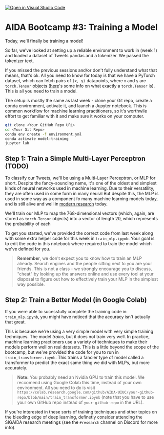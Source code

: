 [![Open in Visual Studio Code](https://classroom.github.com/assets/open-in-vscode-f059dc9a6f8d3a56e377f745f24479a46679e63a5d9fe6f495e02850cd0d8118.svg)](https://classroom.github.com/online_ide?assignment_repo_id=5814481&assignment_repo_type=AssignmentRepo)
# AIDA Bootcamp #3: Training a Model

Today, we'll finally be training a model!

So far, we've looked at setting up a reliable environment to work in (week 1) and loaded a dataset of Tweets pandas and a tokenizer. We passed the tokenizer text.

If you missed the previous sessions and/or don't fully understand what that means, that's ok. All you need to know for today is that we have a PyTorch dataset, which can fetch pairs of `(x, y)` datapoints, where `x` and `y` are `torch.Tensor` objects ([here](https://pytorch.org/tutorials/beginner/blitz/tensor_tutorial.html)'s some info on what exactly a `torch.Tensor` is). This is all you need to train a model.

The setup is mostly the same as last week - clone your Git repo, create a conda environment, activate it, and launch a Jupyter notebook. This is common workflow for machine learning practitioners, so it's worthwile effort to get familiar with it and make sure it works on your computer.

```bash
git clone <Your GitHub Repo URL>
cd <Your Git Repo>
conda env create -f environment.yml
conda activate model-training 
jupyter lab
```

## Step 1: Train a Simple Multi-Layer Perceptron (TODO)

To classify our Tweets, we'll be using a Multi-Layer Perceptron, or MLP for short. Despite the fancy-sounding name, it's one of the oldest and simplest kinds of neural networks used in machine learning. Due to their versatility, they are often used in some form in many neural But despite this, the MLP is used in some way as a component fo many machine learning models today, and is still alive and well in [modern research](https://arxiv.org/abs/2105.01601) today.

We'll train our MLP to map the 768-dimensional vectors (which, again, are stored as `torch.Tensor` objects) into a vector of length 20, which represents the probability of each  

To get you started, we've provided the correct code from last week along with some extra helper code for this week in `train_mlp.ipynb`. Your goal is to edit the code in this notebook where required to train the model which we've defined for you.

> **Remember**, we don't expect you to know how to train an MLP already. Search engines and the people sitting next to you are your friends. This is not a class - we strongly encourage you to discuss, "cheat" by looking up the answers online and use every tool at your disposal to figure out how to effectively train your MLP in the simplest way possible.

## Step 2: Train a Better Model (in Google Colab)

If you were able to sucessfully complete the training code in `train_mlp.ipynb`, you might have noticed that the accuracy isn't actually that great.

This is because we're using a very simple model with very simple training techniques. The model *trains*, but it does not train very well. In practice, machine learning practioners use a variety of techniques to make their models perform well on real datasets. This is a little beyond the scope of the bootcamp, but we've provided the code for you to run in `train_transformer.ipynb`. This trains a fancier type of model called a transformer to predict the exact same thing we did with MLPs, but more accurately.

> **Note:** You probably need an Nvidia GPU to train this model. We reccomend using Google Colab this time, instead of your own environment. All you need to do is visit `https://colab.research.google.com/github/AIDA-UIUC/your-github-repo/blob/main/train_transformer.ipynb` (note that you have to use your own GitHub repo instead of `your-github-repo` in the URL).

If you're interested in these sorts of training techniques and other topics on the bleeding edge of deep learning, definetly consider attending the SIGAIDA research meetings (see the `#research` channel on Discord for more info).
